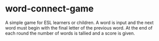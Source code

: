 # word-connect-game
A simple game for ESL learners or children. A word is input and the next word must begin with the final letter of the previous word. At the end of each round the number of words is tallied and a score is given.
